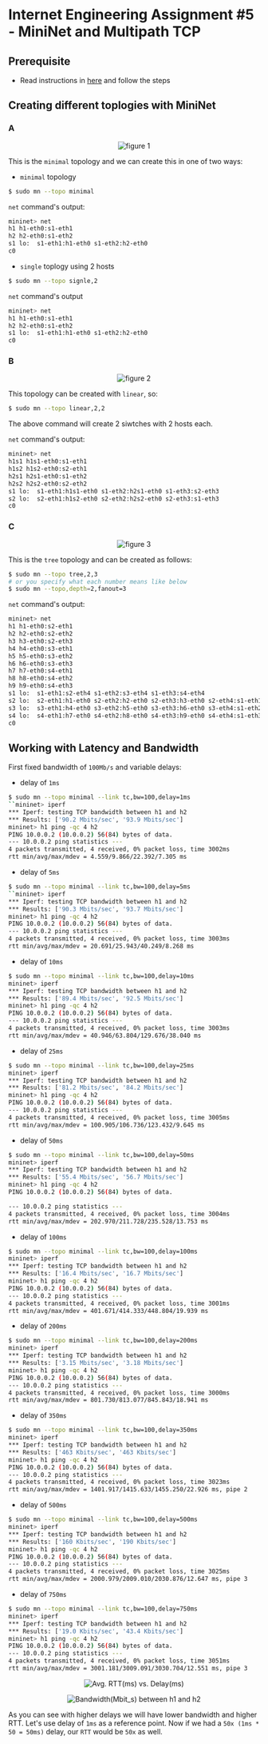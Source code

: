 # Internet Engineering Assignment #5 - MiniNet and Multipath TCP

## Prerequisite
- Read instructions in [here](https://github.com/qdeconinck/sigcomm20_mptp_tutorial) and follow the steps

## Creating different toplogies with MiniNet

### A

<p align="center">
  <img alt="figure 1" src="./assets/fig01.png" />
</p>

This is the `minimal` topology and we can create this in one of two ways:
-	`minimal` topology

```bash
$ sudo mn --topo minimal
```

`net` command's output:

```bash
mininet> net
h1 h1-eth0:s1-eth1
h2 h2-eth0:s1-eth2
s1 lo:  s1-eth1:h1-eth0 s1-eth2:h2-eth0
c0
```

- `single` toplogy using 2 hosts

```bash
$ sudo mn --topo signle,2
```

`net` command's output

```bash
mininet> net
h1 h1-eth0:s1-eth1
h2 h2-eth0:s1-eth2
s1 lo:  s1-eth1:h1-eth0 s1-eth2:h2-eth0
c0
```

### B

<p align="center">
  <img alt="figure 2" src="./assets/fig02.png" />
</p>

This topology can be created with `linear`, so:

```bash
$ sudo mn --topo linear,2,2
```

The above command will create 2 siwtches with 2 hosts each.

`net` command's output:

```bash
mininet> net
h1s1 h1s1-eth0:s1-eth1
h1s2 h1s2-eth0:s2-eth1
h2s1 h2s1-eth0:s1-eth2
h2s2 h2s2-eth0:s2-eth2
s1 lo:  s1-eth1:h1s1-eth0 s1-eth2:h2s1-eth0 s1-eth3:s2-eth3
s2 lo:  s2-eth1:h1s2-eth0 s2-eth2:h2s2-eth0 s2-eth3:s1-eth3
c0
```

### C

<p align="center">
  <img alt="figure 3" src="./assets/fig03.png" />
</p>

This is the `tree` topology and can be created as follows:

```bash
$ sudo mn --topo tree,2,3
# or you specify what each number means like below
$ sudo mn --topo,depth=2,fanout=3
```

`net` command's output:

```bash
mininet> net
h1 h1-eth0:s2-eth1
h2 h2-eth0:s2-eth2
h3 h3-eth0:s2-eth3
h4 h4-eth0:s3-eth1
h5 h5-eth0:s3-eth2
h6 h6-eth0:s3-eth3
h7 h7-eth0:s4-eth1
h8 h8-eth0:s4-eth2
h9 h9-eth0:s4-eth3
s1 lo:  s1-eth1:s2-eth4 s1-eth2:s3-eth4 s1-eth3:s4-eth4
s2 lo:  s2-eth1:h1-eth0 s2-eth2:h2-eth0 s2-eth3:h3-eth0 s2-eth4:s1-eth1
s3 lo:  s3-eth1:h4-eth0 s3-eth2:h5-eth0 s3-eth3:h6-eth0 s3-eth4:s1-eth2
s4 lo:  s4-eth1:h7-eth0 s4-eth2:h8-eth0 s4-eth3:h9-eth0 s4-eth4:s1-eth3
c0
```

## Working with Latency and Bandwidth

First fixed bandwidth of `100Mb/s` and variable delays:

- delay of `1ms`

```bash
$ sudo mn --topo minimal --link tc,bw=100,delay=1ms
``mininet> iperf
*** Iperf: testing TCP bandwidth between h1 and h2 
*** Results: ['90.2 Mbits/sec', '93.9 Mbits/sec']
mininet> h1 ping -qc 4 h2
PING 10.0.0.2 (10.0.0.2) 56(84) bytes of data.
--- 10.0.0.2 ping statistics ---
4 packets transmitted, 4 received, 0% packet loss, time 3002ms
rtt min/avg/max/mdev = 4.559/9.866/22.392/7.305 ms
```

- delay of `5ms`

```bash
$ sudo mn --topo minimal --link tc,bw=100,delay=5ms
``mininet> iperf
*** Iperf: testing TCP bandwidth between h1 and h2 
*** Results: ['90.3 Mbits/sec', '93.7 Mbits/sec']
mininet> h1 ping -qc 4 h2
PING 10.0.0.2 (10.0.0.2) 56(84) bytes of data.
--- 10.0.0.2 ping statistics ---
4 packets transmitted, 4 received, 0% packet loss, time 3003ms
rtt min/avg/max/mdev = 20.691/25.943/40.249/8.268 ms
```

- delay of `10ms`

```bash
$ sudo mn --topo minimal --link tc,bw=100,delay=10ms
mininet> iperf
*** Iperf: testing TCP bandwidth between h1 and h2 
*** Results: ['89.4 Mbits/sec', '92.5 Mbits/sec']
mininet> h1 ping -qc 4 h2
PING 10.0.0.2 (10.0.0.2) 56(84) bytes of data.
--- 10.0.0.2 ping statistics ---
4 packets transmitted, 4 received, 0% packet loss, time 3003ms
rtt min/avg/max/mdev = 40.946/63.804/129.676/38.040 ms
```
- delay of `25ms`

```bash
$ sudo mn --topo minimal --link tc,bw=100,delay=25ms
mininet> iperf
*** Iperf: testing TCP bandwidth between h1 and h2 
*** Results: ['81.2 Mbits/sec', '84.2 Mbits/sec']
mininet> h1 ping -qc 4 h2
PING 10.0.0.2 (10.0.0.2) 56(84) bytes of data.
--- 10.0.0.2 ping statistics ---
4 packets transmitted, 4 received, 0% packet loss, time 3005ms
rtt min/avg/max/mdev = 100.905/106.736/123.432/9.645 ms
```

- delay of `50ms`

```bash
$ sudo mn --topo minimal --link tc,bw=100,delay=50ms
mininet> iperf
*** Iperf: testing TCP bandwidth between h1 and h2 
*** Results: ['55.4 Mbits/sec', '56.7 Mbits/sec']
mininet> h1 ping -qc 4 h2
PING 10.0.0.2 (10.0.0.2) 56(84) bytes of data.

--- 10.0.0.2 ping statistics ---
4 packets transmitted, 4 received, 0% packet loss, time 3004ms
rtt min/avg/max/mdev = 202.970/211.728/235.528/13.753 ms
```
- delay of `100ms`

```bash
$ sudo mn --topo minimal --link tc,bw=100,delay=100ms
mininet> iperf
*** Iperf: testing TCP bandwidth between h1 and h2 
*** Results: ['16.4 Mbits/sec', '16.7 Mbits/sec']
mininet> h1 ping -qc 4 h2
PING 10.0.0.2 (10.0.0.2) 56(84) bytes of data.
--- 10.0.0.2 ping statistics ---
4 packets transmitted, 4 received, 0% packet loss, time 3001ms
rtt min/avg/max/mdev = 401.671/414.333/448.804/19.939 ms
```

- delay of `200ms`

```bash
$ sudo mn --topo minimal --link tc,bw=100,delay=200ms
mininet> iperf
*** Iperf: testing TCP bandwidth between h1 and h2 
*** Results: ['3.15 Mbits/sec', '3.18 Mbits/sec']
mininet> h1 ping -qc 4 h2
PING 10.0.0.2 (10.0.0.2) 56(84) bytes of data.
--- 10.0.0.2 ping statistics ---
4 packets transmitted, 4 received, 0% packet loss, time 3000ms
rtt min/avg/max/mdev = 801.730/813.077/845.843/18.941 ms
```

- delay of `350ms`

```bash
$ sudo mn --topo minimal --link tc,bw=100,delay=350ms
mininet> iperf
*** Iperf: testing TCP bandwidth between h1 and h2 
*** Results: ['463 Kbits/sec', '463 Kbits/sec']
mininet> h1 ping -qc 4 h2
PING 10.0.0.2 (10.0.0.2) 56(84) bytes of data.
--- 10.0.0.2 ping statistics ---
4 packets transmitted, 4 received, 0% packet loss, time 3023ms
rtt min/avg/max/mdev = 1401.917/1415.633/1455.250/22.926 ms, pipe 2
```

- delay of `500ms`

```bash
$ sudo mn --topo minimal --link tc,bw=100,delay=500ms
mininet> iperf
*** Iperf: testing TCP bandwidth between h1 and h2 
*** Results: ['160 Kbits/sec', '190 Kbits/sec']
mininet> h1 ping -qc 4 h2
PING 10.0.0.2 (10.0.0.2) 56(84) bytes of data.
--- 10.0.0.2 ping statistics ---
4 packets transmitted, 4 received, 0% packet loss, time 3025ms
rtt min/avg/max/mdev = 2000.979/2009.010/2030.876/12.647 ms, pipe 3
```

- delay of `750ms`

```bash
$ sudo mn --topo minimal --link tc,bw=100,delay=750ms
mininet> iperf
*** Iperf: testing TCP bandwidth between h1 and h2 
*** Results: ['19.0 Kbits/sec', '43.4 Kbits/sec']
mininet> h1 ping -qc 4 h2
PING 10.0.0.2 (10.0.0.2) 56(84) bytes of data.
--- 10.0.0.2 ping statistics ---
4 packets transmitted, 4 received, 0% packet loss, time 3051ms
rtt min/avg/max/mdev = 3001.181/3009.091/3030.704/12.551 ms, pipe 3
```


<p align="center">
  <img alt="Avg. RTT(ms) vs. Delay(ms)" src="./assets/Avg. RTT(ms) vs. Delay(ms).png" />
</p>

<p align="center">
  <img alt="Bandwidth(Mbit_s) between h1 and h2" src="./assets/Bandwidth(Mbit_s) between h1 and h2.png" />
</p>

As you can see with higher delays we will have lower bandwidth and higher RTT. Let's use delay of `1ms` as a reference point. Now if we had a `50x (1ms * 50 = 50ms)` delay, our `RTT` would be `50x` as well.


